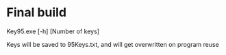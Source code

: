 # Final build
Key95.exe [-h] [Number of keys]

Keys will be saved to 95Keys.txt, and will get overwritten on program reuse
